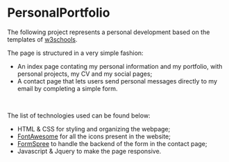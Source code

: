 # PersonalPortfolio

The following project represents a personal development based on the templates of [w3schools](https://www.w3schools.com/w3css/w3css_templates.asp).<br>

The page is structured in a very simple fashion:
* An index page contating my personal information and my portfolio, with personal projects, my CV and my social pages;
* A contact page that lets users send personal messages directly to my email by completing a simple form.
<br>

The list of technologies used can be found below:
* HTML & CSS for styling and organizing the webpage;
* [FontAwesome](https://fontawesome.com/) for all the icons present in the website;
* [FormSpree](https://formspree.io/) to handle the backend of the form in the contact page;
* Javascript & Jquery to make the page responsive.

